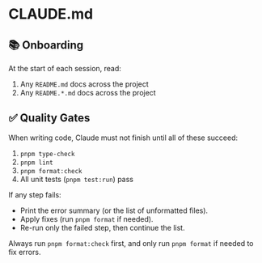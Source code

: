 # CLAUDE.md

## 📚 Onboarding

At the start of each session, read:
1. Any `README.md` docs across the project
2. Any `README.*.md` docs across the project

## ✅ Quality Gates

When writing code, Claude must not finish until all of these succeed:

1. `pnpm type-check`
2. `pnpm lint`
3. `pnpm format:check`
4. All unit tests (`pnpm test:run`) pass

If any step fails:

- Print the error summary (or the list of unformatted files).
- Apply fixes (run `pnpm format` if needed).
- Re-run only the failed step, then continue the list.

Always run `pnpm format:check` first, and only run `pnpm format` if needed to fix errors.